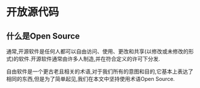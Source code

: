 
# 开放源代码

## 什么是Open Source

通常,开源软件是任何人都可以自由访问、使用、更改和共享(以修改或未修改的形式)的软件.开源软件通常由许多人制造,并在符合定义的许可下分发.

自由软件是一个更古老且相关的术语,对于我们所有的意图和目的,它基本上表达了相同的东西,但是为了简单起见,我们在本文中坚持使用术语Open Source.
